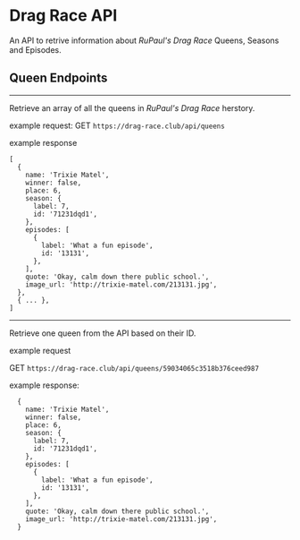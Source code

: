 # Drag Race API

An API to retrive information about _RuPaul's Drag Race_ Queens, Seasons and Episodes.

## Queen Endpoints
---
Retrieve an array of all the queens in _RuPaul's Drag Race_ herstory.

example request:
GET `https://drag-race.club/api/queens`

example response
```
[
  {
    name: 'Trixie Matel',
    winner: false,
    place: 6,
    season: {
      label: 7,
      id: '71231dqd1',
    },
    episodes: [
      {
        label: 'What a fun episode',
        id: '13131',
      },
    ],
    quote: 'Okay, calm down there public school.',
    image_url: 'http://trixie-matel.com/213131.jpg',
  },
  { ... },
]
```
---
Retrieve one queen from the API based on their ID.

example request

GET `https://drag-race.club/api/queens/59034065c3518b376ceed987`

example response:
```
  {
    name: 'Trixie Matel',
    winner: false,
    place: 6,
    season: {
      label: 7,
      id: '71231dqd1',
    },
    episodes: [
      {
        label: 'What a fun episode',
        id: '13131',
      },
    ],
    quote: 'Okay, calm down there public school.',
    image_url: 'http://trixie-matel.com/213131.jpg',
  }
```
